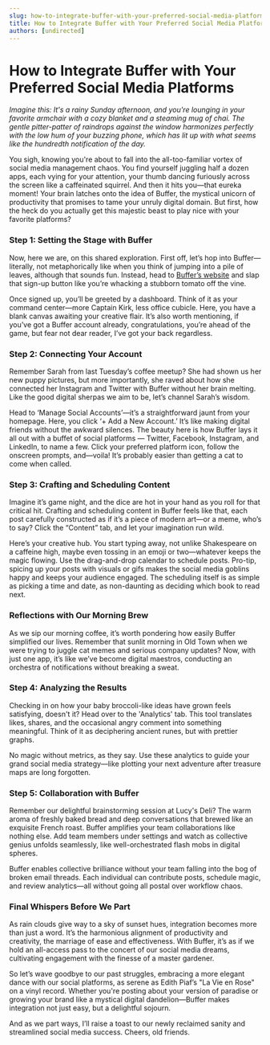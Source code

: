 ```yaml
---
slug: how-to-integrate-buffer-with-your-preferred-social-media-platforms
title: How to Integrate Buffer with Your Preferred Social Media Platforms
authors: [undirected]
---
```



# How to Integrate Buffer with Your Preferred Social Media Platforms

*Imagine this: It's a rainy Sunday afternoon, and you're lounging in your favorite armchair with a cozy blanket and a steaming mug of chai. The gentle pitter-patter of raindrops against the window harmonizes perfectly with the low hum of your buzzing phone, which has lit up with what seems like the hundredth notification of the day.* 

You sigh, knowing you're about to fall into the all-too-familiar vortex of social media management chaos. You find yourself juggling half a dozen apps, each vying for your attention, your thumb dancing furiously across the screen like a caffeinated squirrel. And then it hits you—that eureka moment! Your brain latches onto the idea of Buffer, the mystical unicorn of productivity that promises to tame your unruly digital domain. But first, how the heck do you actually get this majestic beast to play nice with your favorite platforms?

### Step 1: Setting the Stage with Buffer

Now, here we are, on this shared exploration. First off, let’s hop into Buffer—literally, not metaphorically like when you think of jumping into a pile of leaves, although that sounds fun. Instead, head to [Buffer’s website](https://buffer.com/) and slap that sign-up button like you’re whacking a stubborn tomato off the vine.

Once signed up, you’ll be greeted by a dashboard. Think of it as your command center—more Captain Kirk, less office cubicle. Here, you have a blank canvas awaiting your creative flair. It’s also worth mentioning, if you’ve got a Buffer account already, congratulations, you’re ahead of the game, but fear not dear reader, I’ve got your back regardless.

### Step 2: Connecting Your Account

Remember Sarah from last Tuesday’s coffee meetup? She had shown us her new puppy pictures, but more importantly, she raved about how she connected her Instagram and Twitter with Buffer without her brain melting. Like the good digital sherpas we aim to be, let’s channel Sarah’s wisdom.

Head to ‘Manage Social Accounts’—it’s a straightforward jaunt from your homepage. Here, you click ‘+ Add a New Account.’ It’s like making digital friends without the awkward silences. The beauty here is how Buffer lays it all out with a buffet of social platforms — Twitter, Facebook, Instagram, and LinkedIn, to name a few. Click your preferred platform icon, follow the onscreen prompts, and—voila! It’s probably easier than getting a cat to come when called.

### Step 3: Crafting and Scheduling Content

Imagine it’s game night, and the dice are hot in your hand as you roll for that critical hit. Crafting and scheduling content in Buffer feels like that, each post carefully constructed as if it’s a piece of modern art—or a meme, who’s to say? Click the “Content” tab, and let your imagination run wild.

Here’s your creative hub. You start typing away, not unlike Shakespeare on a caffeine high, maybe even tossing in an emoji or two—whatever keeps the magic flowing. Use the drag-and-drop calendar to schedule posts. Pro-tip, spicing up your posts with visuals or gifs makes the social media goblins happy and keeps your audience engaged. The scheduling itself is as simple as picking a time and date, as non-daunting as deciding which book to read next. 

### Reflections with Our Morning Brew

As we sip our morning coffee, it’s worth pondering how easily Buffer simplified our lives. Remember that sunlit morning in Old Town when we were trying to juggle cat memes and serious company updates? Now, with just one app, it’s like we’ve become digital maestros, conducting an orchestra of notifications without breaking a sweat.

### Step 4: Analyzing the Results 

Checking in on how your baby broccoli-like ideas have grown feels satisfying, doesn't it? Head over to the 'Analytics' tab. This tool translates likes, shares, and the occasional angry comment into something meaningful. Think of it as deciphering ancient runes, but with prettier graphs.

No magic without metrics, as they say. Use these analytics to guide your grand social media strategy—like plotting your next adventure after treasure maps are long forgotten.

### Step 5: Collaboration with Buffer

Remember our delightful brainstorming session at Lucy's Deli? The warm aroma of freshly baked bread and deep conversations that brewed like an exquisite French roast. Buffer amplifies your team collaborations like nothing else. Add team members under settings and watch as collective genius unfolds seamlessly, like well-orchestrated flash mobs in digital spheres.

Buffer enables collective brilliance without your team falling into the bog of broken email threads. Each individual can contribute posts, schedule magic, and review analytics—all without going all postal over workflow chaos.

### Final Whispers Before We Part

As rain clouds give way to a sky of sunset hues, integration becomes more than just a word. It’s the harmonious alignment of productivity and creativity, the marriage of ease and effectiveness. With Buffer, it’s as if we hold an all-access pass to the concert of our social media dreams, cultivating engagement with the finesse of a master gardener.

So let’s wave goodbye to our past struggles, embracing a more elegant dance with our social platforms, as serene as Edith Piaf’s "La Vie en Rose" on a vinyl record. Whether you're posting about your version of paradise or growing your brand like a mystical digital dandelion—Buffer makes integration not just easy, but a delightful sojourn.

And as we part ways, I’ll raise a toast to our newly reclaimed sanity and streamlined social media success. Cheers, old friends.
```
